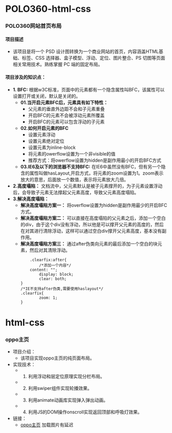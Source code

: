 # POLO360-html-css
  ### POLO360网站首页布局
#### 项目描述
  * 该项目是将一个 PSD 设计图转换为一个商业网站的首页，内容涵盖HTML基础、标签、CSS 选择器、盒子模型、浮动、定位、图片整合、PS 切图等页面相关常用技术。熟练掌握 PC 端的固定布局。
#### 项目涉及的知识点：
  * **1. BFC:** 根据w3C标准，页面中的元素都有一个隐含属性叫BFC，该属性可以设置打开或关闭，默认是关闭的。
    * **01.当开启元素BFC后，元素具有如下特性：**
		* 父元素的垂直外边距不会和子元素重叠
		* 开启BFC的元素不会被浮动元素所覆盖
		* 开启BFC的元素可以包含浮动的子元素
    * **02.如何开启元素的BFC**
  		* 设置元素浮动
 		* 设置元素绝对定位
		* 设置元素为inline-block
 		* 将元素的owerflow设置为一个非visible的值
		* 推荐方式：将owerflow设置为hidden是副作用最小的开启BFC方式
    * **03.IE6及以下的浏览器不支持BFC:** 在IE6中虽然没有BFC，但有另一个隐含的属性叫做hasLayout,开启方式，将元素的zoom设置为1。zoom表示放大的意思，后面放一个数值，表示将元素放大几倍。		
  * **2.高度塌陷：** 文档流中，父元素默认是被子元素撑开的，为子元素设置浮动后，会导致子元素无法撑起父元素高度，导致父元素高度塌陷。
  * **3.解决高度塌陷：** 
  	* **解决高度塌陷方案一：** 将overflow设置为hidden是副作用最少的开启BFC方式。
	* **解决高度塌陷方案二：** 可以直接在高度塌陷的父元素之后，添加一个空白的div，由于这个div没有浮动，所以他是可以撑开父元素的高度的，然后在对其进行清除浮动，这样可以通过空白div撑开父元素高度，基本没有副作用。
	* **解决高度塌陷方案三：** 通过after伪类向元素的最后添加一个空白的块元素，然后对其清除浮动。
	    ```
	    	.clearfix:after{
    			/*添加一个内容*/
   		 	content: "";
    			display: block;
    			clear: both;
		}
		/*IE不支持after伪类,需要使用haslayout*/
		.clearfix{
    			zoom: 1;
		}
	    ```
# html-css
  ### oppo主页
* 项目介绍：
  * 该项目实现oppo主页的纯页面布局。
* 实现技术：
  * 1. 利用浮动和层定位原理实现分栏布局。
  * 2. 利用swiper组件实现轮播效果。
  * 3. 利用animate动画库实现弹入弹出动画。
  * 4. 利用JS的DOM操作onscroll实现返回顶部和呼吸灯效果。
* 链接：
  * [oppo主页](http://47.104.149.241:88/html-css/oppo-yemian.html)  加载图片有延迟
